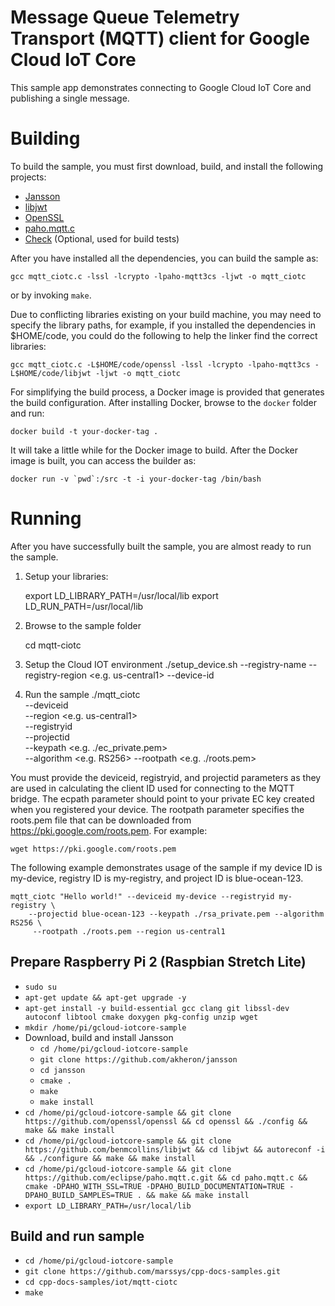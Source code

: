 # Message Queue Telemetry Transport (MQTT) client for Google Cloud IoT Core
This sample app demonstrates connecting to Google Cloud IoT Core and publishing
a single message.

# Building
To build the sample, you must first download, build, and install the following
projects:

* [Jansson](https://github.com/akheron/jansson)
* [libjwt](https://github.com/benmcollins/libjwt)
* [OpenSSL](https://github.com/openssl/openssl)
* [paho.mqtt.c](https://github.com/eclipse/paho.mqtt.c)
* [Check](https://github.com/libcheck/check) (Optional, used for build tests)

After you have installed all the dependencies, you can build the sample as:

    gcc mqtt_ciotc.c -lssl -lcrypto -lpaho-mqtt3cs -ljwt -o mqtt_ciotc

or by invoking `make`.

Due to conflicting libraries existing on your build machine, you may need to
specify the library paths, for example, if you installed the dependencies in
$HOME/code, you could do the following to help the linker find the correct
libraries:

    gcc mqtt_ciotc.c -L$HOME/code/openssl -lssl -lcrypto -lpaho-mqtt3cs -L$HOME/code/libjwt -ljwt -o mqtt_ciotc

For simplifying the build process, a Docker image is provided that generates
the build configuration. After installing Docker, browse to the `docker` folder
and run:

    docker build -t your-docker-tag .

It will take a little while for the Docker image to build. After the Docker
image is built, you can access the builder as:

    docker run -v `pwd`:/src -t -i your-docker-tag /bin/bash

# Running
After you have successfully built the sample, you are almost ready to run the
sample.

1. Setup your libraries:

    export LD_LIBRARY_PATH=/usr/local/lib
    export LD_RUN_PATH=/usr/local/lib

2. Browse to the sample folder

    cd mqtt-ciotc

3. Setup the Cloud IOT environment
    ./setup_device.sh --registry-name <Your registry id> --registry-region <e.g. us-central1> --device-id <Your device ID>

4. Run the sample
    ./mqtt_ciotc <message> \
        --deviceid <your device id>\
        --region <e.g. us-central1>\
        --registryid <your registry id>\
        --projectid <your project id>\
        --keypath <e.g. ./ec_private.pem>\
        --algorithm <e.g. RS256>
        --rootpath <e.g. ./roots.pem>

You must provide the deviceid, registryid, and projectid parameters as they are
used in calculating the client ID used for connecting to the MQTT bridge. The
ecpath parameter should point to your private EC key created when you registered
your device. The rootpath parameter specifies the roots.pem file that can be
downloaded from https://pki.google.com/roots.pem. For example:

    wget https://pki.google.com/roots.pem

The following example demonstrates usage of the sample if my device ID is
my-device, registry ID is my-registry, and project ID is blue-ocean-123.

    mqtt_ciotc "Hello world!" --deviceid my-device --registryid my-registry \
        --projectid blue-ocean-123 --keypath ./rsa_private.pem --algorithm RS256 \
         --rootpath ./roots.pem --region us-central1
    
## Prepare Raspberry Pi 2 (Raspbian Stretch Lite)
- `sudo su`
- `apt-get update && apt-get upgrade -y`
- `apt-get install -y build-essential gcc clang git libssl-dev autoconf libtool cmake doxygen pkg-config unzip wget`
- `mkdir /home/pi/gcloud-iotcore-sample`
- Download, build and install Jansson
  - `cd /home/pi/gcloud-iotcore-sample`
  - `git clone https://github.com/akheron/jansson`
  - `cd jansson`
  - `cmake .`
  - `make`
  - `make install`
- `cd /home/pi/gcloud-iotcore-sample && git clone https://github.com/openssl/openssl && cd openssl && ./config && make && make install`
- `cd /home/pi/gcloud-iotcore-sample && git clone https://github.com/benmcollins/libjwt && cd libjwt && autoreconf -i && ./configure && make && make install`
- `cd /home/pi/gcloud-iotcore-sample && git clone https://github.com/eclipse/paho.mqtt.c.git && cd paho.mqtt.c && cmake -DPAHO_WITH_SSL=TRUE -DPAHO_BUILD_DOCUMENTATION=TRUE -DPAHO_BUILD_SAMPLES=TRUE . && make && make install`
- `export LD_LIBRARY_PATH=/usr/local/lib`
## Build and run sample
- `cd /home/pi/gcloud-iotcore-sample`
- `git clone https://github.com/marssys/cpp-docs-samples.git`
- `cd cpp-docs-samples/iot/mqtt-ciotc`
- `make`
